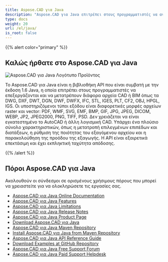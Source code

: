 ```yaml
---
title: Aspose.CAD για Java
description: "Aspose.CAD για Java επιτρέπει στους προγραμματιστές να ανοίγουν, να διαβάζουν και να επεξεργάζονται τα αρχεία AutoCAD DWG, DXF, DWT και άλλων μορφών CAD και BIM, όπως: DGN, DWF, DWFX, IFC, STL, IGES, PLT, CF2, OBJ, HPGL, IGS."
type: docs
weight: 20
url: /el/java/
is_root: false
---
```


{{% alert color="primary" %}}

## **Καλώς ήρθατε στο Aspose.CAD για Java**

![Aspose.CAD για Java Λογότυπο Προϊόντος](/_assets/home_1.png)

Το Aspose.CAD για Java είναι η βιβλιοθήκη API που είναι συμβατή με την έκδοση 1.6 Java, η οποία επιτρέπει στους προγραμματιστές να επεξεργάζονται και να μετατρέπουν διάφορα αρχεία CAD ή BIM όπως τα DWG, DXF, DWT, DGN, DWF, DWFX, IFC, STL, IGES, PLT, CF2, OBJ, HPGL, IGS. Οι υποστηριζόμενοι τύποι εξόδου είναι διαφορετικές μορφές αρχείων raster και vector: PDF, WMF, SVG, EMF, BMP, GIF, JPG, JPEG, DICOM, WEBP, JP2, JPEG2000, PNG, TIFF, PSD. Δεν χρειάζεται να είναι εγκατεστημένο το AutoCAD ή άλλη λογισμική CAD.
Υπάρχει ένα πλούσιο σύνολο χαρακτηριστικών, όπως η μετατροπή επιλεγμένων επιπέδων και διατάξεων, η ρύθμιση της ποιότητας του εξαγόμενου αρχείου και η παρακολούθηση της προόδου της εξαγωγής. Η API είναι εξαιρετικά επεκτάσιμη και έχει εκπληκτική ταχύτητα απόδοσης.

{{% /alert %}}

## **Πόροι Aspose.CAD για Java**

Ακολουθούν οι σύνδεσμοι σε ορισμένους χρήσιμους πόρους που μπορεί να χρειαστείτε για να ολοκληρώσετε τις εργασίες σας.

- [Aspose.CAD για Java Online Documentation](/el/cad/java/)
- [Aspose.CAD για Java Features](/el/cad/java/product-overview/#advanced-api-features)
- [Aspose.CAD για Java Limitations](/el/cad/java/product-overview/#not-yet-supported)
- [Aspose.CAD για Java Release Notes](https://releases.aspose.com/cad/java/release-notes/)
- [Aspose.CAD για Java Product Page](https://products.aspose.com/cad/java/)
- [Download Aspose.CAD για Java](https://releases.aspose.com/cad/java/)
- [Aspose.CAD για Java Maven Repository](https://releases.aspose.com/java/repo/com/aspose/aspose-cad/)
- [Install Aspose.CAD για Java from Maven Repository](/el/cad/java/installation/)
- [Aspose.CAD για Java API Reference Guide](https://reference.aspose.com/cad/java)
- [Download Examples at GitHub Repository](https://github.com/aspose-cad/Aspose.CAD-for-Java)
- [Aspose.CAD για Java Free Support Forum](https://forum.aspose.com/c/cad/19)
- [Aspose.CAD για Java Paid Support Helpdesk](https://helpdesk.aspose.com/)
